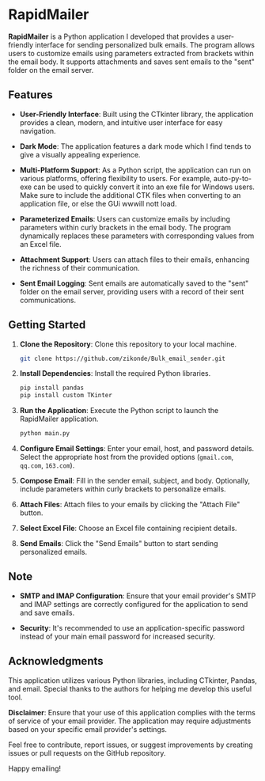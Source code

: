# RapidMailer

**RapidMailer** is a Python application I developed that provides a user-friendly interface for sending personalized bulk emails. The program allows users to customize emails using parameters extracted from brackets within the email body. It supports attachments and saves sent emails to the "sent" folder on the email server.

## Features

- **User-Friendly Interface**: Built using the CTkinter library, the application provides a clean, modern, and intuitive user interface for easy navigation.

- **Dark Mode**: The application features a dark mode which I find tends to give a visually appealing experience.

- **Multi-Platform Support**: As a Python script, the application can run on various platforms, offering flexibility to users. For example, auto-py-to-exe can be used to quickly convert it into an exe file for Windows users. Make sure to include the additional CTK files when converting to an application file, or else the GUi wwwill nott load.

- **Parameterized Emails**: Users can customize emails by including parameters within curly brackets in the email body. The program dynamically replaces these parameters with corresponding values from an Excel file.

- **Attachment Support**: Users can attach files to their emails, enhancing the richness of their communication.

- **Sent Email Logging**: Sent emails are automatically saved to the "sent" folder on the email server, providing users with a record of their sent communications.

## Getting Started

1. **Clone the Repository**: Clone this repository to your local machine.

   ```bash
   git clone https://github.com/zikonde/Bulk_email_sender.git
   ```

2. **Install Dependencies**: Install the required Python libraries.

   ```bash
   pip install pandas
   pip install custom TKinter
   ```

3. **Run the Application**: Execute the Python script to launch the RapidMailer application.

   ```bash
   python main.py
   ```

4. **Configure Email Settings**: Enter your email, host, and password details. Select the appropriate host from the provided options (`gmail.com`, `qq.com`, `163.com`).

5. **Compose Email**: Fill in the sender email, subject, and body. Optionally, include parameters within curly brackets to personalize emails.

6. **Attach Files**: Attach files to your emails by clicking the "Attach File" button.

7. **Select Excel File**: Choose an Excel file containing recipient details.

8. **Send Emails**: Click the "Send Emails" button to start sending personalized emails.

## Note

- **SMTP and IMAP Configuration**: Ensure that your email provider's SMTP and IMAP settings are correctly configured for the application to send and save emails.

- **Security**: It's recommended to use an application-specific password instead of your main email password for increased security.

## Acknowledgments

This application utilizes various Python libraries, including CTkinter, Pandas, and email. Special thanks to the authors for helping me develop this useful tool.

**Disclaimer**: Ensure that your use of this application complies with the terms of service of your email provider. The application may require adjustments based on your specific email provider's settings.

Feel free to contribute, report issues, or suggest improvements by creating issues or pull requests on the GitHub repository.

Happy emailing! 
